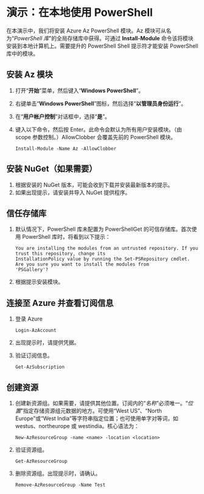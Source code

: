 # 演示：在本地使用 PowerShell

在本演示中，我们将安装 Azure Az PowerShell 模块。Az 模块可从名为“*PowerShell 库*”的全局存储库中获得。可通过 **Install-Module** 命令该将模块安装到本地计算机上。需要提升的 PowerShell Shell 提示符才能安装 PowerShell 库中的模块。 

## 安装 Az 模块

1. 打开“**开始**”菜单，然后键入“**Windows PowerShell**”。
2. 右键单击“**Windows PowerShell**”图标，然后选择“**以管理员身份运行**”。
3. 在“**用户帐户控制**”对话框中，选择“**是**”。
4. 键入以下命令，然后按 Enter。此命令会默认为所有用户安装模块。（由 scope 参数控制。）AllowClobber 会覆盖先前的 PowerShell 模块。 

    ```
    Install-Module -Name Az -AllowClobber
    ```

## 安装 NuGet（如果需要）

1. 根据安装的 NuGet 版本，可能会收到下载并安装最新版本的提示。
2. 如果出现提示，请安装并导入 NuGet 提供程序。

## 信任存储库

1. 默认情况下，PowerShell 库未配置为 PowerShellGet 的可信存储库。首次使用 PowerShell 库时，将看到以下提示：

    ```
    You are installing the modules from an untrusted repository. If you trust this repository, change its
    InstallationPolicy value by running the Set-PSRepository cmdlet. Are you sure you want to install the modules from
    'PSGallery'?
    ```

2. 根据提示安装模块。 

## 连接至 Azure 并查看订阅信息

1. 登录 Azure

    ```
    Login-AzAccount
    ```

2. 出现提示时，请提供凭据。
3. 验证订阅信息。

    ```
    Get-AzSubscription
    ```

## 创建资源

1. 创建新资源组。如果需要，请提供其他位置。订阅内的“*名称*”必须唯一。“*位置*”指定存储资源组元数据的地方。可使用“West US”、“North Europe”或“West India”等字符串指定位置；也可使用单字对等词，如 westus、northeurope 或 westindia。核心语法为：

    ```
    New-AzResourceGroup -name <name> -location <location>
    ```

2. 验证资源组。 
  
    ```
    Get-AzResourceGroup
    ```

3. 删除资源组。出现提示时，请确认。 

    ```
    Remove-AzResourceGroup -Name Test
    ```
